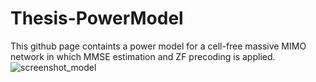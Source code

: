# Thesis-PowerModel
This github page containts a power model for a cell-free massive MIMO network in which MMSE estimation and ZF precoding is applied.
![screenshot_model](https://github.com/RamautLyssa/Thesis-PowerModel/assets/99720560/c16ff502-4e55-4996-bdb1-1a4e5aa33ed2)
